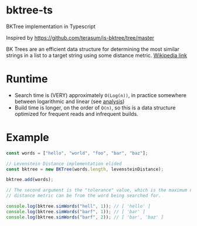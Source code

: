 # bktree-ts
BKTree implementation in Typescript

Inspired by https://github.com/terasum/js-bktree/tree/master

BK Trees are an efficient data structure for determining the most similar strings in a list to a target string using some distance metric.
[Wikipedia link](https://en.wikipedia.org/wiki/BK-tree)

# Runtime
- Search time is (VERY) approximately `O(Log(n))`, in practice somewhere between logarithmic and linear (see [analysis](https://github.com/benhoyt/pybktree/issues/5))
- Build time is longer, on the order of `O(n)`, so this is a data structure optimized for frequent reads and infrequent builds.


# Example
```ts
const words = ["hello", "world", "foo", "bar", "baz"];

// Levenstein Distance implementation elided
const bktree = new BKTree(words.length, levensteinDistance);

bktree.add(words);

// The second argument is the "tolerance" value, which is the maximum number that the 
// distance metric can be from the word being searched for.

console.log(bktree.simWords("hell", 1)); // [ 'hello' ]
console.log(bktree.simWords("barf", 1)); // [ 'bar' ]
console.log(bktree.simWords("barf", 2)); // [ 'bar', 'baz' ]
```

